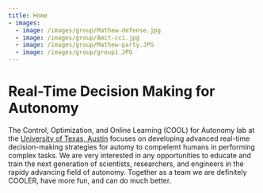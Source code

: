 ```yaml
---
title: Home
- images:
  - image: /images/group/Mathew-defense.jpg
  - image: /images/group/Amit-cci.jpg
  - image: /images/group/Mathew-party.JPG
  - image: /images/group/group1.JPG
---
```


# Real-Time Decision Making for Autonomy

The Control, Optimization, and Online Learning (COOL) for Autonomy lab at the [University of Texas, Austin](https://www.ae.utexas.edu) focuses on developing advanced real-time decision-making strategies for automy to compelemt humans in performing complex tasks. We are very interested in any opportunities to educate and train the next generation of scientists, researchers, and engineers in the rapidy advancing field of autonomy. Together as a team we are definitely COOLER, have more fun, and can do much better.     






<!-- section break -->

<!-- section full -->

